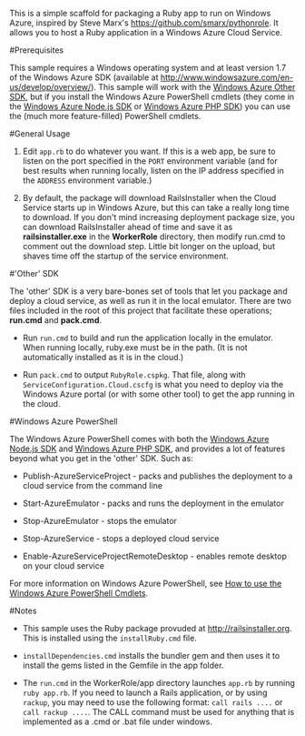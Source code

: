 This is a simple scaffold for packaging a Ruby app to run on Windows Azure, inspired by Steve Marx's <https://github.com/smarx/pythonrole>. It allows you to host a Ruby application in a Windows Azure Cloud Service.

#Prerequisites

This sample requires a Windows operating system and at least version 1.7 of the
Windows Azure SDK (available at <http://www.windowsazure.com/en-us/develop/overview/>). 
This sample will work with the [Windows Azure Other SDK], but if you install the Windows Azure PowerShell cmdlets (they come in the [Windows Azure Node.js SDK] or [Windows Azure PHP SDK]) you can use the (much more feature-filled) PowerShell cmdlets.

#General Usage

1. Edit `app.rb` to do whatever you want. If this is a web app, be sure to listen on the port specified in the `PORT` environment variable (and for best results when running locally, listen on the IP address specified in the `ADDRESS` environment variable.)

2. By default, the package will download RailsInstaller when the Cloud Service starts up in Windows Azure, but this can take a really long time to download. If you don't mind increasing deployment package size, you can download RailsInstaller ahead of time and save it as **railsinstaller.exe** in the **WorkerRole** directory, then modify run.cmd to comment out the download step. Little bit longer on the upload, but shaves time off the startup of the service environment.

#'Other' SDK

The 'other' SDK is a very bare-bones set of tools that let you package and deploy a cloud service, as well as run it in the local emulator. There are two files included in the root of this project that facilitate these operations; **run.cmd** and **pack.cmd**.

* Run `run.cmd` to build and run the application locally in the emulator. When running locally, ruby.exe must be in the path. (It is not automatically
installed as it is in the cloud.)

* Run `pack.cmd` to output `RubyRole.cspkg`. That file, along with
`ServiceConfiguration.Cloud.cscfg` is what you need to deploy via the Windows Azure portal (or with some other tool) to get the app running in the cloud.

#Windows Azure PowerShell

The Windows Azure PowerShell comes with both the [Windows Azure Node.js SDK] and [Windows Azure PHP SDK], and provides a lot of features beyond what you get in the 'other' SDK. Such as:

* Publish-AzureServiceProject - packs and publishes the deployment to a cloud service from the command line

* Start-AzureEmulator - packs and runs the deployment in the emulator

* Stop-AzureEmulator - stops the emulator

* Stop-AzureService - stops a deployed cloud service

* Enable-AzureServiceProjectRemoteDesktop - enables remote desktop on your cloud service

For more information on Windows Azure PowerShell, see [How to use the Windows Azure PowerShell Cmdlets].

#Notes

* This sample uses the Ruby package provuded at <http://railsinstaller.org>. This is installed using the `installRuby.cmd` file.

* `installDependencies.cmd` installs the bundler gem and then uses it to install the gems listed in the Gemfile in the app folder.

* The `run.cmd` in the WorkerRole/app directory launches `app.rb` by running `ruby app.rb`. If you need to launch a Rails application, or by using `rackup`, you may need to use the following format: `call rails ....` or `call rackup ....`. The CALL command must be used for anything that is implemented as a .cmd or .bat file under windows.

[Windows Azure Other SDK]: https://www.windowsazure.com/en-us/develop/other/
[Windows Azure Node.js SDK]: http://go.microsoft.com/fwlink/?LinkId=254279&clcid=0x409
[Windows Azure PHP SDK]: http://go.microsoft.com/fwlink/?LinkId=254280&clcid=0x409
[How to use the Windows Azure PowerShell Cmdlets]: https://www.windowsazure.com/en-us/develop/php/how-to-guides/powershell-cmdlets/